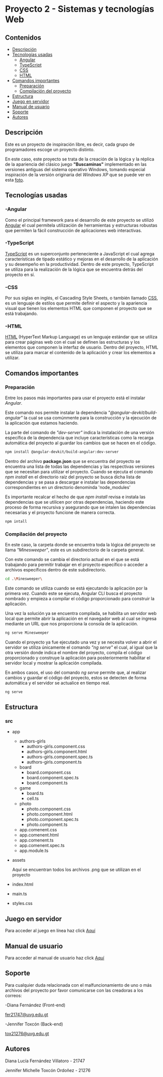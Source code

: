 # Proyecto 2 - Sistemas y tecnologías Web
 
## Contenidos
- [Descripción](https://github.com/Wachuuu15/Proyecto2_web#descripci%C3%B3n)
- [Tecnologías usadas](https://github.com/Wachuuu15/Proyecto2_web#tecnolog%C3%ADas-usadas)
   - [Angular](https://github.com/Wachuuu15/Proyecto2_web#-angular)
   - [TypeScript](https://github.com/Wachuuu15/Proyecto2_web#-typescript)
   - [CSS](https://github.com/Wachuuu15/Proyecto2_web#-css)
   - [HTML](https://github.com/Wachuuu15/Proyecto2_web#-html)
- [Comandos importantes](https://github.com/Wachuuu15/Proyecto2_web#comandos-importantes)
   - [Preparación](https://github.com/Wachuuu15/Proyecto2_web#preparaci%C3%B3n)
   - [Compilación del proyecto](https://github.com/Wachuuu15/Proyecto2_web#compilaci%C3%B3n-del-proyecto)
- [Estructura](https://github.com/Wachuuu15/Proyecto2_web#estructura)
- [Juego en servidor](https://github.com/Wachuuu15/Proyecto2_web#juego-en-servidor)
- [Manual de usuario](https://github.com/Wachuuu15/Proyecto2_web#manual-de-usuario)
- [Soporte](https://github.com/Wachuuu15/Proyecto2_web#soporte)
- [Autores](https://github.com/Wachuuu15/Proyecto2_web#autores)

## Descripción
Este es un proyecto de inspiración libre, es decir, cada grupo de programadores escoge un proyecto distinto.

En este caso, este proyecto se trata de la creación de la lógica y la réplica de la apariencia del clásico juego **"Buscaminas"** implementado en las versiones antiguas del sistema operativo Windows, tomando especial inspiración de la versión originaria del _Windows XP_ que se puede ver en esta [foto](https://www.google.com.gt/url?sa=i&url=https%3A%2F%2Fbuscaminas-pro.com%2F&psig=AOvVaw1r8MGAJahH1YGlP5NUsW5r&ust=1684978241844000&source=images&cd=vfe&ved=0CBEQjRxqFwoTCKCqsZ7njP8CFQAAAAAdAAAAABAE).

## Tecnologías usadas

### -Angular
Como el principal framework para el desarrollo de este proyecto se utilizó [Angular](https://angular.io/start) el cual permitela utilización de herramientas y estructuras robustas que permiten la fácil construcción de aplicaciones web interactivas.

### -TypeScript
[TypeScript](https://www.typescriptlang.org/) es un superconjunto perteneciente a JavaScript el cual agrega características de tipado estático y mejoras en el desarrollo de la aplicación y su desempeño en la productividad. Dentro de este proyecto, TypeScript se utiliza para la realización de la lógica que se encuentra detrás del proyecto en sí.

### -CSS
Por sus siglas en inglés, el Cascading Style Sheets, o también llamado [CSS](https://developer.mozilla.org/es/docs/Web/CSS), es un lenguaje de estilos que permite definir el aspecto y la apariencia visual que tienen los elementos HTML que componen el proyecto que se está trabajando.

### -HTML
[HTML](https://developer.mozilla.org/es/docs/Web/HTML) (HyperText Markup Language) es un lenguaje estándar que se utiliza para crear páginas web con el cual se definen las estructuras y los elementos que componen la interfaz de usuario. Dentro del proyecto, HTML se utiliza para marcar el contenido de la aplicación y crear los elementos a utilizar.

## Comandos importantes

### Preparación
Entre los pasos más importantes para usar el proyecto está el instalar _Angular_.

Este comando nos permite instalar la dependencia _"@angular-devkit/build-angular"_ la cual se usa comúnmente para la construcción y la ejecución de la aplicación que estamos haciendo.

La parte del comando de _"dev-server"_ indica la instalación de una versión específica de la dependencia que incluye características como la recarga automática del proyecto al guardar los cambios que se hacen en el código.
```bash
npm install @angular-devkit/build-angular:dev-server
```

Dentro del archivo **package.json** que se encuentra del proyecto se encuentra una lista de todas las dependencias y las respectivas versiones que se necesitan para utilizar el proyecto. Cuando se ejecuta el comando _npm install_ en el directorio raíz del proyecto se busca dicha lista de dependencias y se pasa a descargar e instalar las dependencias correspondientes en un directorio denominda 'node_modules'

Es importante recalcar el hecho de que _npm install_ revisa e instala las dependencias que se utilicen por otras dependencias, haciendo este proceso de forma recursiva y asegurando que se intalen las dependencias necesarias y el proyecto funcione de manera correcta.
```bash
npm intall
```

### Compilación del proyecto
En este caso, la carpeta donde se encuentra toda la lógica del proyecto se llama _"Minesweeper"_, este es un subdirectorio de la carpeta general.

Con este comando se cambia el directorio actual en el que se está trabajando para permitir trabajar en el proyecto específico o acceder a archivos específicos dentro de este subdirectorio.
```bash
cd .\Minesweeper\
```

Este comando se utiliza cuando se está ejecutando la aplicación por la primera vez. Cuando este se ejecuta, Angular CLI busca el proyecto nombrado y empieza a compilar el código proporcionado para construir la aplicación.

Una vez la solución ya se encuentra compilada, se habilita un servidor web local que permite abrir la aplicación en el navegador web al cual se ingresa mediante un URL que nos proporciona la consola de la aplicación.
```bash
ng serve Minesweeper
```

Cuando el proyecto ya fue ejecutado una vez y se necesita volver a abrir el servidor se utiliza únicamente el comando _"ng serve"_ el cual, al igual que la otra versión donde indica el nombre del proyecto, compila el código proporcionado y construye la aplicación para posteriormente habilitar el servidor local y mostrar la aplicación compilada.

En ambos casos, el uso del comando _ng serve_ permite que, al realizar cambios y guardar el código del proyecto, estos se detecten de forma automática y el servidor se actualice en tiempo real.
```bash
ng serve 
```

## Estructura

### src
- app
  - authors-girls
    - authors-girls.component.css
    - authors-girls.component.html
    - authors-girls.component.spec.ts
    - authors-girls.component.ts
  - board
    - board.component.css
    - board.component.spec.ts
    - board.component.ts
  - game
    - board.ts
    - cell.ts
  - photo
    - photo.component.css
    - photo.component.html
    - photo.component.spec.ts
    - photo.component.ts
  - app.comenent.css
  - app.comenent.html
  - app.comenent.ts
  - app.comenent.spec.ts
  - app.module.ts

- assets

  Aquí se encuentran todos los archivos .png que se utilizan en el proyecto
- index.html
- main.ts
- styles.css


## Juego en servidor
Para acceder al juego en línea haz click [Aquí](https://minesweeper-824cd.web.app)

## Manual de usuario
Para acceder al manual de usuario haz click [Aquí](https://docs.google.com/document/d/1ISm6zjf7h1rNE57-bgc2l2JACaUzgubJOGXbRRj5D_0/edit?usp=sharing)

## Soporte
Para cualquier duda relacionada con el malfuncionamiento de uno o más archivos del proyecto por favor comunicarse con las creadoras a los correos:

-Diana Fernández (Front-end)

fer21747@uvg.edu.gt

-Jennifer Toxcón (Back-end)

tox21276@uvg.edu.gt

## Autores
Diana Lucía Fernández Villatoro - 21747

Jennifer Michelle Toxcón Ordoñez - 21276

